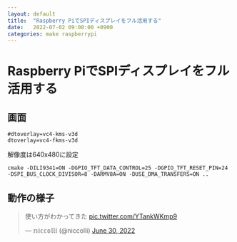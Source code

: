 ```yaml
---
layout: default
title:  "Raspberry PiでSPIディスプレイをフル活用する"
date:   2022-07-02 09:00:00 +0900
categories: make raspberrypi
---
```


# Raspberry PiでSPIディスプレイをフル活用する



## 画面

```
#dtoverlay=vc4-kms-v3d
dtoverlay=vc4-fkms-v3d
```

解像度は640x480に設定

```
cmake -DILI9341=ON -DGPIO_TFT_DATA_CONTROL=25 -DGPIO_TFT_RESET_PIN=24 -DSPI_BUS_CLOCK_DIVISOR=8 -DARMV8A=ON -DUSE_DMA_TRANSFERS=ON ..
```

## 動作の様子

<blockquote class="twitter-tweet" data-conversation="none"><p lang="ja" dir="ltr">使い方がわかってきた <a href="https://t.co/YTankWKmp9">pic.twitter.com/YTankWKmp9</a></p>&mdash; 𝕟𝕚𝕔𝕔𝕠𝕝𝕝𝕚 (@niccolli) <a href="https://twitter.com/niccolli/status/1542498042539978753?ref_src=twsrc%5Etfw">June 30, 2022</a></blockquote> <script async src="https://platform.twitter.com/widgets.js" charset="utf-8"></script>
